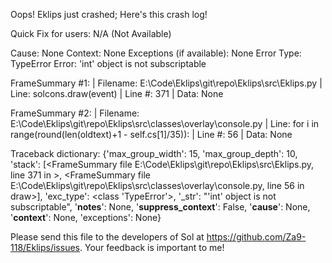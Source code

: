 Oops! Eklips just crashed;
Here's this crash log!

Quick Fix for users: N/A (Not Available)

Cause: None
Context: None
Exceptions (if available): None
Error Type: TypeError
Error: 'int' object is not subscriptable

FrameSummary #1:
  | Filename: E:\Code\Eklips\git\repo\Eklips\src\Eklips.py
  | Line: solcons.draw(event)
  | Line #: 371
  | Data: None

FrameSummary #2:
  | Filename: E:\Code\Eklips\git\repo\Eklips\src\classes\overlay\console.py
  | Line: for i in range(round(len(oldtext)+1 - self.cs[1]/35)):
  | Line #: 56
  | Data: None

Traceback dictionary: {'max_group_width': 15, 'max_group_depth': 10, 'stack': [<FrameSummary file E:\Code\Eklips\git\repo\Eklips\src\Eklips.py, line 371 in <module>>, <FrameSummary file E:\Code\Eklips\git\repo\Eklips\src\classes\overlay\console.py, line 56 in draw>], 'exc_type': <class 'TypeError'>, '_str': "'int' object is not subscriptable", '__notes__': None, '__suppress_context__': False, '__cause__': None, '__context__': None, 'exceptions': None}


Please send this file to the developers of Sol at https://github.com/Za9-118/Eklips/issues.
Your feedback is important to me!